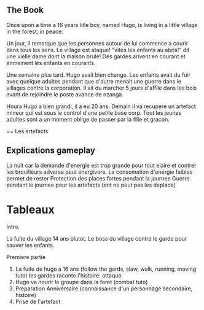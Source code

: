The Book
--------

Once upon a time a 16 years litle boy, named Hugo, is living in a little village in the forest, in peace.

Un jour, il remarque que les personnes autour de lui commence a courir dans tous les sens. Le village est ataque! "vites les enfants au abris!" dit une vielle dame dont la maison brule! Des gardes arivent en courant et enmeinent les enfants en courants.

Une semaine plus tard. Hugo avait bien change. Les enfants avait du fuir avec quelque adultes pendant que d'autre menait une guerre dans le villages contre la corporation. Il ait du marcher 5 jours d'affile dans les bois avant de rejoindre le poste avance de nzanga.

Houra Hugo a bien grandi, il a eu 20 ans. Demain il va recupere un artefact mineur qui est sous le control d'une petite base corp. Tout les jeunes adultes sont a un moment oblige de passer par la fille et gracon.

== Les artefacts


 

Explications gameplay
---------------------

La nuit car la demande d'energie est trop grande pour tout elaire et contrer les brouilleurs adverse peut energivore. La consomation d'energie faibles permet de rester
Protection des places fortes pendant la journee
Guerre pendant le journee pour les artefacts (ont ne peut pas les deplace)

Tableaux
========

Intro.

La fuite du village 14 ans plutot. Le boss du village contre le garde pour sauver les enfants.

Premiere partie

1. La fuite de hugo a 16 ans (follow the gards, slaw, walk, running, moving tuto)
    les gardes raconte l'histoire: attaque 
2. Hugo va nourir le groupe dans la foret (combat tuto)
3. Preparation Anniversaire (connaissance d'un personnage secondaire, histoire)
4. Prise de l'artefact
